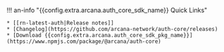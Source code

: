 !!! an-info "{{config.extra.arcana.auth_core_sdk_name}} Quick Links"

    * [[rn-latest-auth|Release notes]]
    * [Changelog](https://github.com/arcana-network/auth-core/releases)
    * [Download {{config.extra.arcana.auth_core_sdk_pkg_name}}](https://www.npmjs.com/package/@arcana/auth-core)